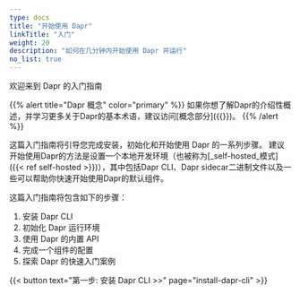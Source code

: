 ```yaml
---
type: docs
title: "开始使用 Dapr"
linkTitle: "入门"
weight: 20
description: "如何在几分钟内开始使用 Dapr 并运行"
no_list: true
---
```


欢迎来到 Dapr 的入门指南

{{% alert title="Dapr 概念" color="primary" %}}
如果你想了解Dapr的介绍性概述，并学习更多关于Dapr的基本术语，建议访问[概念部分]({{<ref concepts>}})。
{{% /alert %}}

这篇入门指南将引导您完成安装，初始化和开始使用 Dapr 的一系列步骤。 建议开始使用Dapr的方法是设置一个本地开发环境（也被称为[_self-hosted_模式]({{< ref self-hosted >}})），其中包括Dapr CLI、Dapr sidecar二进制文件以及一些可以帮助你快速开始使用Dapr的默认组件。

这篇入门指南将包含如下的步骤：
1. 安装 Dapr CLI
1. 初始化 Dapr 运行环境
1. 使用 Dapr 的内置 API
1. 完成一个组件的配置
1. 探索 Dapr 的快速入门案例

{{< button text="第一步: 安装 Dapr CLI >>" page="install-dapr-cli" >}}
